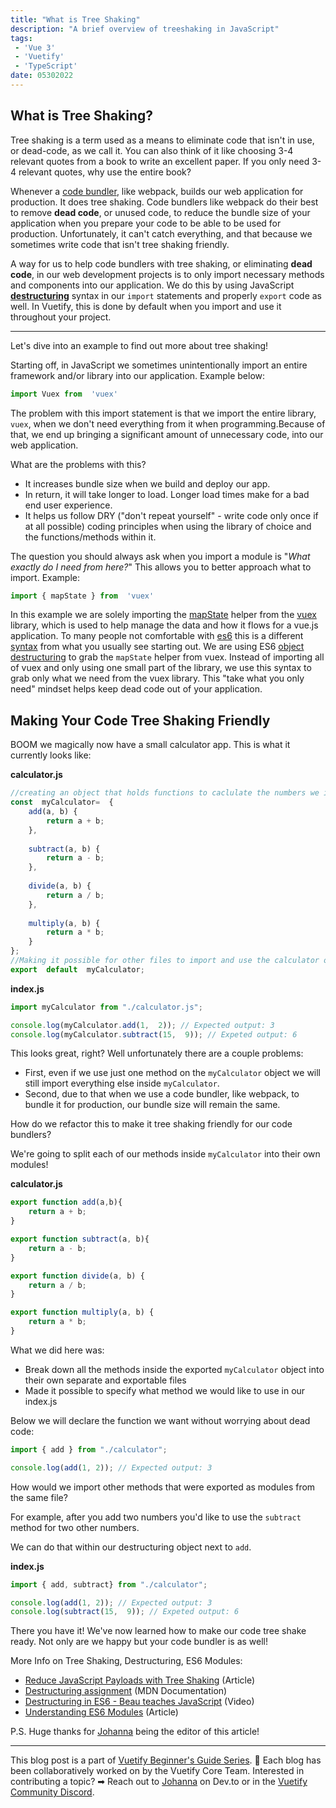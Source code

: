 ```yaml
---
title: "What is Tree Shaking"
description: "A brief overview of treeshaking in JavaScript"
tags: 
 - 'Vue 3'
 - 'Vuetify'
 - 'TypeScript'
date: 05302022
---
```


## What is Tree Shaking?

Tree shaking is a term used as a means to eliminate code that isn't in use, or dead-code, as we call it. You can also think of it like choosing 3-4 relevant quotes from a book to write an excellent paper. If you only need 3-4 relevant quotes, why use the entire book?

Whenever a [code bundler](https://dev.to/tanhauhau/what-is-module-bundler-and-how-does-it-work-3gp2), like webpack, builds our web application for production. It does tree shaking. Code bundlers like webpack do their best to remove **dead code**, or unused code, to reduce the bundle size of your application when you prepare your code to be able to be used for production. Unfortunately, it can't catch everything, and that because we sometimes write code that isn't tree shaking friendly.

A way for us to help code bundlers with tree shaking, or eliminating **dead code**, in our web development projects is to only import necessary methods and components into our application. We do this by using JavaScript [**destructuring**](https://developer.mozilla.org/en-US/docs/Web/JavaScript/Reference/Operators/Destructuring_assignment) syntax in our `import` statements and properly `export` code as well. In Vuetify, this is done by default when you import and use it throughout your project. 

---

Let's dive into an example to find out more about tree shaking!

Starting off, in JavaScript we sometimes unintentionally import an entire framework and/or library into our application. Example below:

```js
import Vuex from  'vuex'
``` 
The problem with this import statement is that we import the entire library, `vuex`, when we don't need everything from it when programming.Because of that, we end up bringing a significant amount of unnecessary code, into our web application. 

What are the problems with this?
- It increases bundle size when we build and deploy our app.
- In return, it will take longer to load. Longer load times make for a bad end user experience.
- It helps us follow DRY ("don't repeat yourself" - write code only once if at all possible) coding principles when using the library of choice and the functions/methods within it.

The question you should always ask when you import a module is "*What exactly do I need from here?*" This allows you to better approach what to import. Example:

```js
import { mapState } from  'vuex'
```
In this example we are solely importing the [mapState](https://vuex.vuejs.org/guide/state.html#the-mapstate-helper) helper from the [vuex](https://vuex.vuejs.org/) library, which is used to help manage the data and how it flows for a vue.js application. To many people not comfortable with [es6](https://github.com/lukehoban/es6features) this is a different [syntax](https://developer.mozilla.org/en-US/docs/Glossary/Syntax) from what you usually see starting out. We are using ES6 [object destructuring](https://developer.mozilla.org/en-US/docs/Web/JavaScript/Reference/Operators/Destructuring_assignment#Object_destructuring) to grab the `mapState` helper from vuex. Instead of importing all of vuex and only using one small part of the library, we use this syntax to grab only what we need from the vuex library. This "take what you only need" mindset helps keep dead code out of your application.

## Making Your Code Tree Shaking Friendly

BOOM we magically now have a small calculator app. This is what it currently looks like:

**calculator.js**

```js
//creating an object that holds functions to caclulate the numbers we input
const  myCalculator=  {
	add(a, b) {
		return a + b;
	},
	
	subtract(a, b) {
		return a - b;
	},
	
	divide(a, b) {
		return a / b;
	},
	
	multiply(a, b) {
		return a * b;
	}
};
//Making it possible for other files to import and use the calculator object
export  default  myCalculator;
```
**index.js**

```js
import myCalculator from "./calculator.js";

console.log(myCalculator.add(1,  2)); // Expected output: 3
console.log(myCalculator.subtract(15,  9)); // Expeted output: 6
```

This looks great, right? Well unfortunately there are a couple problems:

- First, even if we use just one method on the `myCalculator` object we will still import everything else inside `myCalculator`.
- Second, due to that when we use a code bundler, like webpack, to bundle it for production, our bundle size will remain the same.

How do we refactor this to make it tree shaking friendly for our code bundlers? 

We're going to split each of our methods inside `myCalculator` into their own modules!

**calculator.js**

```js
export function add(a,b){
	return a + b;
}

export function subtract(a, b){
	return a - b;
}

export function divide(a, b) {
	return a / b;
}

export function multiply(a, b) {
	return a * b;
}
```

What we did here was:
- Break down all the methods inside the exported `myCalculator` object into their own separate and exportable files
- Made it possible to specify what method we would like to use in our index.js

Below we will declare the function we want without worrying about dead code:

```js
import { add } from "./calculator";

console.log(add(1, 2)); // Expected output: 3
```
How would we import other methods that were exported as modules from the same file? 

For example, after you add two numbers you'd like to use the `subtract` method for two other numbers. 

We can do that within our destructuring object next to `add`.

**index.js**

```js
import { add, subtract} from "./calculator";

console.log(add(1, 2)); // Expected output: 3
console.log(subtract(15,  9)); // Expeted output: 6
```

There you have it! We've now learned how to make our code tree shake ready. Not only are we happy but your code bundler is as well!

More Info on Tree Shaking, Destructuring, ES6 Modules:

- [Reduce JavaScript Payloads with Tree Shaking](https://developers.google.com/web/fundamentals/performance/optimizing-javascript/tree-shaking) (Article)
- [Destructuring assignment](https://developer.mozilla.org/en-US/docs/Web/JavaScript/Reference/Operators/Destructuring_assignment) (MDN Documentation)
- [Destructuring in ES6 - Beau teaches JavaScript](https://www.youtube.com/watch?v=-vR3a11Wzt0) (Video)
- [Understanding ES6 Modules](https://www.sitepoint.com/understanding-es6-modules/) (Article)

P.S. Huge thanks for [Johanna](https://dev.to/johannarlee) being the editor of this article!

---

This blog post is a part of [Vuetify Beginner's Guide Series](https://vuetifyjs.com/en/introduction/guide/). 🐣 Each blog has been collaboratively worked on by the Vuetify Core Team. Interested in contributing a topic? ➡ Reach out to [Johanna](https://dev.to/johannarlee) on Dev.to or in the [Vuetify Community Discord](https://discord.com/invite/s93b7Fv).